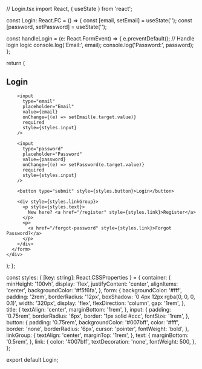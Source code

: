 // Login.tsx
import React, { useState } from 'react';

const Login: React.FC = () => {
  const [email, setEmail] = useState('');
  const [password, setPassword] = useState('');

  const handleLogin = (e: React.FormEvent) => {
    e.preventDefault();
    // Handle login logic
    console.log('Email:', email);
    console.log('Password:', password);
  };

  return (
    <div style={styles.container}>
      <form onSubmit={handleLogin} style={styles.form}>
        <h2 style={styles.title}>Login</h2>

        <input
          type="email"
          placeholder="Email"
          value={email}
          onChange={(e) => setEmail(e.target.value)}
          required
          style={styles.input}
        />

        <input
          type="password"
          placeholder="Password"
          value={password}
          onChange={(e) => setPassword(e.target.value)}
          required
          style={styles.input}
        />

        <button type="submit" style={styles.button}>Login</button>

        <div style={styles.linkGroup}>
          <p style={styles.text}>
            New here? <a href="/register" style={styles.link}>Register</a>
          </p>
          <p>
            <a href="/forgot-password" style={styles.link}>Forgot Password?</a>
          </p>
        </div>
      </form>
    </div>
  );
};

const styles: { [key: string]: React.CSSProperties } = {
  container: {
    minHeight: '100vh',
    display: 'flex',
    justifyContent: 'center',
    alignItems: 'center',
    backgroundColor: '#f5f6fa',
  },
  form: {
    backgroundColor: '#fff',
    padding: '2rem',
    borderRadius: '12px',
    boxShadow: '0 4px 12px rgba(0, 0, 0, 0.1)',
    width: '320px',
    display: 'flex',
    flexDirection: 'column',
    gap: '1rem',
  },
  title: {
    textAlign: 'center',
    marginBottom: '1rem',
  },
  input: {
    padding: '0.75rem',
    borderRadius: '6px',
    border: '1px solid #ccc',
    fontSize: '1rem',
  },
  button: {
    padding: '0.75rem',
    backgroundColor: '#007bff',
    color: '#fff',
    border: 'none',
    borderRadius: '6px',
    cursor: 'pointer',
    fontWeight: 'bold',
  },
  linkGroup: {
    textAlign: 'center',
    marginTop: '1rem',
  },
  text: {
    marginBottom: '0.5rem',
  },
  link: {
    color: '#007bff',
    textDecoration: 'none',
    fontWeight: 500,
  },
};

export default Login;

